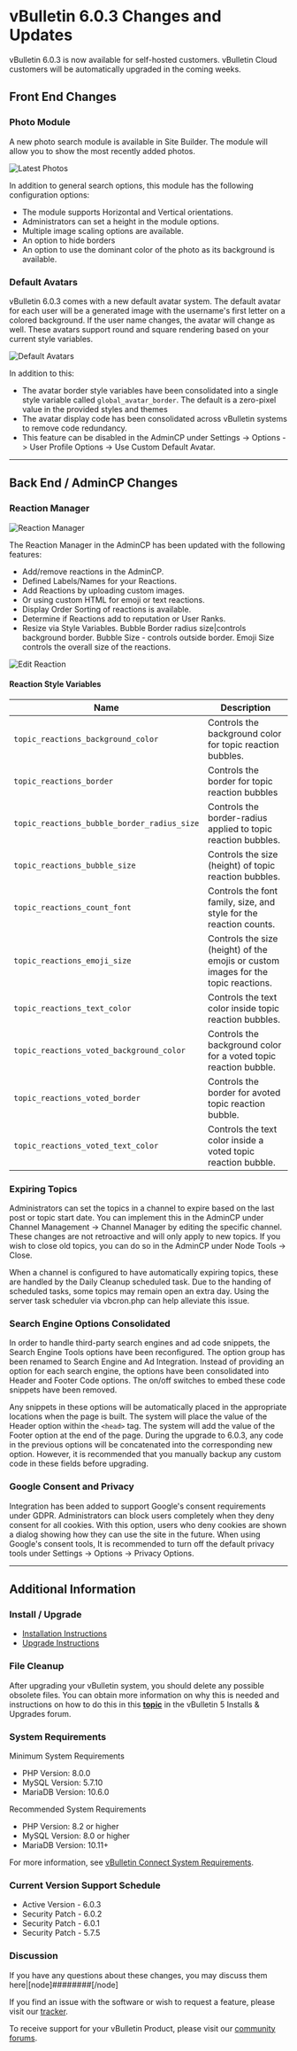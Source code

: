 # vBulletin 6.0.3 Changes and Updates

vBulletin 6.0.3 is now available for self-hosted customers. vBulletin Cloud customers will be automatically upgraded in the coming weeks.

## Front End Changes

### Photo Module

A new photo search module is available in Site Builder. The module will allow you to show the most recently added photos.

![Latest Photos](./images/latest_photos.webp)

In addition to general search options, this module has the following configuration options:

- The module supports Horizontal and Vertical orientations.
- Administrators can set a height in the module options.
- Multiple image scaling options are available.
- An option to hide borders 
- An option to use the dominant color of the photo as its background is available.

### Default Avatars

vBulletin 6.0.3 comes with a new default avatar system. The default avatar for each user will be a generated image with the username's first letter on a colored background. If the user name changes, the avatar will change as well. These avatars support round and square rendering based on your current style variables.

![Default Avatars](./images/default_avatars.webp)

In addition to this:

- The avatar border style variables have been consolidated into a single style variable called `global_avatar_border`. The default is a zero-pixel value in the provided styles and themes
- The avatar display code has been consolidated across vBulletin systems to remove code redundancy.
- This feature can be disabled in the AdminCP under Settings -> Options -> User Profile Options -> Use Custom Default Avatar.

---

## Back End / AdminCP Changes

### Reaction Manager

![Reaction Manager](./images/reaction_manager.webp)

The Reaction Manager in the AdminCP has been updated with the following features:

- Add/remove reactions in the AdminCP.
- Defined Labels/Names for your Reactions.
- Add Reactions by uploading custom images.
- Or using custom HTML for emoji or text reactions.
- Display Order Sorting of reactions is available.
- Determine if Reactions add to reputation or User Ranks.
- Resize via Style Variables. Bubble Border radius size|controls background border. Bubble Size - controls outside border. Emoji Size controls the overall size of the reactions.

![Edit Reaction](./images/edit_reaction.webp)

#### Reaction Style Variables

| Name | Description |
|------|-------------|
| `topic_reactions_background_color`|Controls the background color for topic reaction bubbles.
|`topic_reactions_border`|Controls the border for topic reaction bubbles|
|`topic_reactions_bubble_border_radius_size`|Controls the border-radius applied to topic reaction bubbles.|
|`topic_reactions_bubble_size`|Controls the size (height) of topic reaction bubbles.|
|`topic_reactions_count_font`|Controls the font family, size, and style for the reaction counts.|
|`topic_reactions_emoji_size`|Controls the size (height) of the emojis or custom images for the topic reactions.|
|`topic_reactions_text_color`|Controls the text color inside topic reaction bubbles.|
|`topic_reactions_voted_background_color`|Controls the background color for a voted topic reaction bubble.|
|`topic_reactions_voted_border`|Controls the border for avoted topic reaction bubble.|
|`topic_reactions_voted_text_color`|Controls the text color inside a voted topic reaction bubble.|

### Expiring Topics

Administrators can set the topics in a channel to expire based on the last post or topic start date. You can implement this in the AdminCP under Channel Management -> Channel Manager by editing the specific channel. These changes are not retroactive and will only apply to new topics. If you wish to close old topics, you can do so in the AdminCP under Node Tools -> Close.

When a channel is configured to have automatically expiring topics, these are handled by the Daily Cleanup scheduled task. Due to the handing of scheduled tasks, some topics may remain open an extra day. Using the server task scheduler via vbcron.php can help alleviate this issue.

### Search Engine Options Consolidated

In order to handle third-party search engines and ad code snippets, the Search Engine Tools options have been reconfigured. The option group has been renamed to Search Engine and Ad Integration. Instead of providing an option for each search engine, the options have been consolidated into Header and Footer Code options. The on/off switches to embed these code snippets have been removed.

Any snippets in these options will be automatically placed in the appropriate locations when the page is built. The system will place the value of the Header option within the `<head>` tag. The system will add the value of the Footer option at the end of the page. During the upgrade to 6.0.3, any code in the previous options will be concatenated into the corresponding new option. However, it is recommended that you manually backup any custom code in these fields before upgrading.

### Google Consent and Privacy

Integration has been added to support Google's consent requirements under GDPR. Administrators can block users completely when they deny consent for all cookies. With this option, users who deny cookies are shown a dialog showing how they can use the site in the future. When using Google's consent tools, It is recommended to turn off the default privacy tools under Settings -> Options -> Privacy Options.

---

## Additional Information

### Install / Upgrade

- [Installation Instructions](https://www.vbulletin.com/forum/node/4483267)
- [Upgrade Instructions](https://www.vbulletin.com/forum/node/4483262)

### File Cleanup

After upgrading your vBulletin system, you should delete any possible obsolete files. You can obtain more information on why this is needed and instructions on how to do this in this [**topic**](https://www.vbulletin.com/forum/node/4391346) in the vBulletin 5 Installs & Upgrades forum.

### System Requirements

Minimum System Requirements

- PHP Version: 8.0.0
- MySQL Version: 5.7.10
- MariaDB Version: 10.6.0

Recommended System Requirements

- PHP Version: 8.2 or higher
- MySQL Version: 8.0 or higher
- MariaDB Version: 10.11+

For more information, see [vBulletin Connect System Requirements](https://www.vbulletin.com/forum/node/4391344).

### Current Version Support Schedule

- Active Version - 6.0.3
- Security Patch - 6.0.2
- Security Patch - 6.0.1
- Security Patch - 5.7.5

### Discussion

If you have any questions about these changes, you may discuss them here|[node]########[/node]

If you find an issue with the software or wish to request a feature, please visit our [tracker](https://tracker.vbulletin.com/vbulletin6).

To receive support for your vBulletin Product, please visit our [community forums](https://www.vbulletin.com/forum/).
